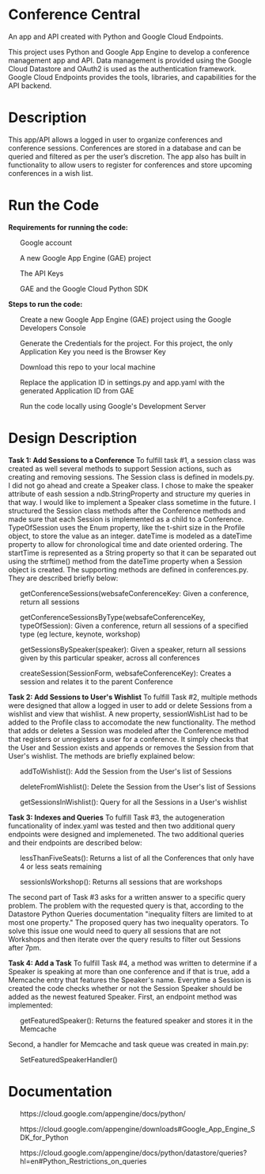 # Conference Central
An app and API created with Python and Google Cloud Endpoints.

This project uses Python and Google App Engine to develop a conference management app and API. Data management is provided using the Google Cloud Datastore and OAuth2 is used as the authentication framework. Google Cloud Endpoints provides the tools, libraries, and capabilities for the API backend.

<h1>Description</h1>
This app/API allows a logged in user to organize conferences and conference sessions. Conferences are stored in a database and can be queried and filtered as per the user’s discretion. The app also has built in functionality to allow users to register for conferences and store upcoming conferences in a wish list.

<h1>Run the Code</h1>
<b>Requirements for running the code:</b>
<ul>Google account</ul>
<ul>A new Google App Engine (GAE) project</ul>
<ul>The API Keys</ul>
<ul>GAE and the Google Cloud Python SDK</ul>

<b>Steps to run the code:</b>
<ul>Create a new Google App Engine (GAE) project using the Google Developers Console</ul>
<ul>Generate the Credentials for the project. For this project, the only Application Key you need is the Browser Key</ul>
<ul>Download this repo to your local machine</ul>
<ul>Replace the application ID in settings.py and app.yaml with the generated Application ID from GAE</ul>
<ul>Run the code locally using Google's Development Server</ul>

<h1>Design Description</h1>
<b>Task 1: Add Sessions to a Conference</b>
To fulfill task #1, a session class was created as well several methods to support Session actions, such as creating and removing sessions. The Session class is defined in models.py. I did not go ahead and create a Speaker class. I chose to make the speaker attribute of eash session a ndb.StringProperty and structure my queries in that way. I would like to implement a Speaker class sometime in the future. I structured the Session class methods after the Conference methods and made sure that each Session is implemented as a child to a Conference. TypeOfSession uses the Enum property, like the t-shirt size in the Profile object, to store the value as an integer.
dateTime is modeled as a dateTime property to allow for chronological time and date oriented ordering. The startTime is represented as a String property so that it can be separated out using the strftime() method from the dateTime property when a Session object is created.
The supporting methods are defined in conferences.py. They are described briefly below:
<ul>getConferenceSessions(websafeConferenceKey: Given a conference, return all sessions</ul>
<ul>getConferenceSessionsByType(websafeConferenceKey, typeOfSession): Given a conference, return all sessions of a specified type (eg lecture, keynote, workshop)</ul>
<ul>getSessionsBySpeaker(speaker): Given a speaker, return all sessions given by this particular speaker, across all conferences</ul>
<ul>createSession(SessionForm, websafeConferenceKey): Creates a session and relates it to the parent Conference</ul>

<b>Task 2: Add Sessions to User's Wishlist</b>
To fulfill Task #2, multiple methods were designed that allow a logged in user to add or delete Sessions from a wishlist and view that wishlist. A new property, sessionWishList had to be added to the Profile class to accomodate the new functionality.
The method that adds or deletes a Session was modeled after the Conference method that registers or unregisters a user for a conference. It simply checks that the User and Session exists and appends or removes the Session from that User's wishlist. The methods are briefly explained below:
<ul>addToWishlist(): Add the Session from the User's list of Sessions</ul>
<ul>deleteFromWishlist(): Delete the Session from the User's list of Sessions</ul>
<ul>getSessionsInWishlist(): Query for all the Sessions in a User's wishlist</ul>

<b>Task 3: Indexes and Queries</b>
To fulfill Task #3, the autogeneration funcationality of index.yaml was tested and then two additional query endpoints were designed and implemeneted. The two additional queries and their endpoints are described below:
<ul>lessThanFiveSeats(): Returns a list of all the Conferences that only have 4 or less seats remaining</ul>
<ul>sessionIsWorkshop(): Returns all sessions that are workshops</ul>

The second part of Task #3 asks for a written answer to a specific query problem. The problem with the requested query is that, according to the Datastore Python Queries documentation "inequality filters are limited to at most one property." The proposed query has two inequality operators. To solve this issue one would need to query all sessions that are not Workshops and then iterate over the query results to filter out Sessions after 7pm. 

<b>Task 4: Add a Task</b>
To fulfill Task #4, a method was written to determine if a Speaker is speaking at more than one conference and if that is true, add a Memcache entry that features the Speaker's name. Everytime a Session is created the code checks whether or not the Session Speaker should be added as the newest featured Speaker.
First, an endpoint method was implemented:
<ul>getFeaturedSpeaker(): Returns the featured speaker and stores it in the Memcache</ul>
Second, a handler for Memcache and task queue was created in main.py:
<ul>SetFeaturedSpeakerHandler()</ul>

<h1>Documentation</h1>
<ul>https://cloud.google.com/appengine/docs/python/</ul>
<ul>https://cloud.google.com/appengine/downloads#Google_App_Engine_SDK_for_Python</ul>
<ul>https://cloud.google.com/appengine/docs/python/datastore/queries?hl=en#Python_Restrictions_on_queries</ul>
